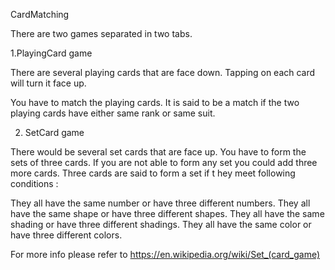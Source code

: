 CardMatching

There are two games separated in two tabs.

1.PlayingCard game

There are several playing cards that are face down. Tapping on each card will turn it face up. 

You have to match the playing cards. It is said to be a match if the two playing cards have either same rank or same suit.

2. SetCard game

There would be several set cards that are face up. You have to form the sets of three cards. If you are not able to form any set you could add three more cards.
Three cards are said to form a set if t hey meet following conditions :

They all have the same number or have three different numbers.
They all have the same shape or have three different shapes.
They all have the same shading or have three different shadings.
They all have the same color or have three different colors.

For more info please refer to https://en.wikipedia.org/wiki/Set_(card_game)
